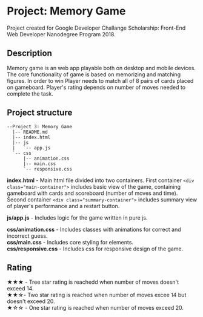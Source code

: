 # Project: Memory Game
Project created for Google Developer Challange Scholarship: Front-End Web Developer Nanodegree Program 2018.
## Description
Memory game is an web app playable both on desktop and mobile devices. The core functionality of game is based on memorizing and matching figures. In order to win Player needs to match all of 8 pairs of cards placed on gameboard. Player's rating depends on number of moves needed to complete the task.

## Project structure

```
--Project 3: Memory Game
  |-- README.md
  |-- index.html
  |-- js
  |   `-- app.js
  `-- css
      |-- animation.css
      |-- main.css
      `-- responsive.css
```

**index.html** - Main html file divided into two containers. First container `<div class="main-container">` includes basic view of the game, containing gameboard with cards and scoreboard (number of moves and time). Second container `<div class="summary-container">` includes summary view of player's performance and a restart button.

**js/app.js** - Includes logic for the game written in pure js.

**css/animation.css** - Includes classes with animations for correct and incorrect guess.  
**css/main.css** - Includes core styling for elements.  
**css/responsive.css** - Includes css for responsive design of the game.

## Rating

★★★ - Tree star rating is reachedd when number of moves doesn't exceed 14.  
★★☆- Two star rating is reached when number of moves excee 14 but doesn't exceed 20.  
★☆☆ - One star rating is reached when number of moves exceed 20.  
